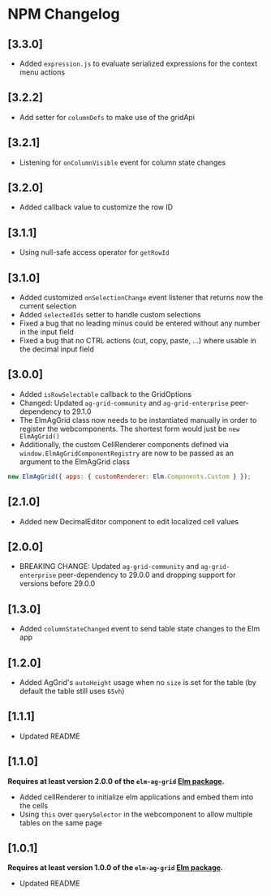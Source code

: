 # NPM Changelog


## [3.3.0]

- Added `expression.js` to evaluate serialized expressions for the context menu actions

## [3.2.2]

- Add setter for `columnDefs` to make use of the gridApi

## [3.2.1]

- Listening for `onColumnVisible` event for column state changes

## [3.2.0]

- Added callback value to customize the row ID

## [3.1.1]

- Using null-safe access operator for `getRowId`

## [3.1.0]

- Added customized `onSelectionChange` event listener that returns now the current selection
- Added `selectedIds` setter to handle custom selections
- Fixed a bug that no leading minus could be entered without any number in the input field
- Fixed a bug that no CTRL actions (cut, copy, paste, ...) where usable in the decimal input field

## [3.0.0]

- Added `isRowSelectable` callback to the GridOptions
- Changed: Updated `ag-grid-community` and `ag-grid-enterprise` peer-dependency to 29.1.0
- The ElmAgGrid class now needs to be instantiated manually in order to register the webcomponents. The shortest form would just be `new ElmAgGrid()`
- Additionally, the custom CellRenderer components defined via `window.ElmAgGridComponentRegistry` are now to be passed as an argument to the ElmAgGrid class

```js
new ElmAgGrid({ apps: { customRenderer: Elm.Components.Custom } });
```

## [2.1.0]

- Added new DecimalEditor component to edit localized cell values

## [2.0.0]

- BREAKING CHANGE: Updated `ag-grid-community` and `ag-grid-enterprise` peer-dependency to 29.0.0 and dropping support for versions before 29.0.0

## [1.3.0]

- Added `columnStateChanged` event to send table state changes to the Elm app

## [1.2.0]

- Added AgGrid's `autoHeight` usage when no `size` is set for the table (by default the table still uses `65vh`)

## [1.1.1]

- Updated README

## [1.1.0]

**Requires at least version 2.0.0 of the `elm-ag-grid` [Elm package](https://package.elm-lang.org/packages/mercurymedia/elm-ag-grid/2.0.0/).**

- Added cellRenderer to initialize elm applications and embed them into the cells
- Using `this` over `querySelector` in the webcomponent to allow multiple tables on the same page

## [1.0.1]

**Requires at least version 1.0.0 of the `elm-ag-grid` [Elm package](https://package.elm-lang.org/packages/mercurymedia/elm-ag-grid/1.0.1/).**

- Updated README
